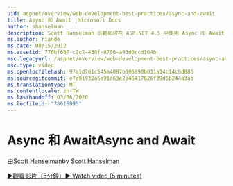 ```yaml
---
uid: aspnet/overview/web-development-best-practices/async-and-await
title: Async 和 Await |Microsoft Docs
author: shanselman
description: Scott Hanselman 示範如何在 ASP.NET 4.5 中使用 Async 和 Await 支援。
ms.author: riande
ms.date: 08/15/2012
ms.assetid: 776bf687-c2c2-438f-8796-a93d0ccd164b
msc.legacyurl: /aspnet/overview/web-development-best-practices/async-and-await
msc.type: video
ms.openlocfilehash: 97a1d761c545a4087b006890b031a14c14c6d886
ms.sourcegitcommit: e7e91932a6e91a63e2e46417626f39d6b244a3ab
ms.translationtype: MT
ms.contentlocale: zh-TW
ms.lasthandoff: 03/06/2020
ms.locfileid: "78616995"
---
```

# <a name="async-and-await"></a><span data-ttu-id="d2299-103">Async 和 Await</span><span class="sxs-lookup"><span data-stu-id="d2299-103">Async and Await</span></span>

<span data-ttu-id="d2299-104">由[Scott Hanselman](https://github.com/shanselman)</span><span class="sxs-lookup"><span data-stu-id="d2299-104">by [Scott Hanselman](https://github.com/shanselman)</span></span>

[<span data-ttu-id="d2299-105">&#9654;觀看影片（5分鐘）</span><span class="sxs-lookup"><span data-stu-id="d2299-105">&#9654; Watch video (5 minutes)</span></span>](https://channel9.msdn.com/Blogs/ASP-NET-Site-Videos/async-and-await)
